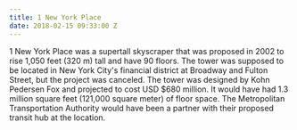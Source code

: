 ```yaml
---
title: 1 New York Place
date: 2018-02-15 09:33:00 Z
---
```


1 New York Place was a supertall skyscraper that was proposed in 2002 to rise 1,050 feet (320 m) tall and have 90 floors. The tower was supposed to be located in New York City's financial district at Broadway and Fulton Street, but the project was canceled. The tower was designed by Kohn Pedersen Fox and projected to cost USD $680 million. It would have had 1.3 million square feet (121,000 square meter) of floor space. The Metropolitan Transportation Authority would have been a partner with their proposed transit hub at the location.